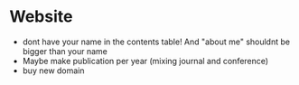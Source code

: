 # Website
- dont have your name in the contents table! And "about me" shouldnt be bigger than your name
- Maybe make publication per year (mixing journal and conference)
- buy new domain



